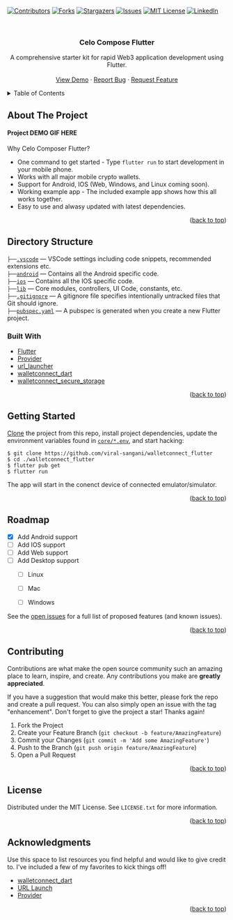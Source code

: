 <div id="top"></div>
<!--
*** Thanks for checking out the Best-README-Template. If you have a suggestion
*** that would make this better, please fork the repo and create a pull request
*** or simply open an issue with the tag "enhancement".
*** Don't forget to give the project a star!
*** Thanks again! Now go create something AMAZING! :D
-->



<!-- PROJECT SHIELDS -->
<!--
*** I'm using markdown "reference style" links for readability.
*** Reference links are enclosed in brackets [ ] instead of parentheses ( ).
*** See the bottom of this document for the declaration of the reference variables
*** for contributors-url, forks-url, etc. This is an optional, concise syntax you may use.
*** https://www.markdownguide.org/basic-syntax/#reference-style-links
-->
[![Contributors][contributors-shield]][contributors-url]
[![Forks][forks-shield]][forks-url]
[![Stargazers][stars-shield]][stars-url]
[![Issues][issues-shield]][issues-url]
[![MIT License][license-shield]][license-url]
[![LinkedIn][linkedin-shield]][linkedin-url]



<!-- PROJECT LOGO -->
<br />
<div align="center">
  <!-- <a href="https://github.com/viral-sangani/walletconnect_flutter">
    <img src="images/logo.png" alt="Logo" width="80" height="80">
  </a> -->

  <h3 align="center">Celo Compose Flutter</h3>

  <p align="center">
    A comprehensive starter kit for rapid Web3 application development using Flutter.
    <br />
    <!-- <a href="https://github.com/viral-sangani/walletconnect_flutter"><strong>Explore the docs »</strong></a>
    <br /> -->
    <br />
    <a href="https://github.com/viral-sangani/walletconnect_flutter">View Demo</a>
    ·
    <a href="https://github.com/viral-sangani/walletconnect_flutter/issues">Report Bug</a>
    ·
    <a href="https://github.com/viral-sangani/walletconnect_flutter/issues">Request Feature</a>
  </p>
</div>



<!-- TABLE OF CONTENTS -->
<details>
  <summary>Table of Contents</summary>
  <ol>
    <li>
      <a href="#about-the-project">About The Project</a>
      <ul>
        <li><a href="#built-with">Built With</a></li>
      </ul>
    </li>
    <li><a href="#directory-structure">Directory Structure</a></li>
    <li><a href="#getting-started">Getting Started</a></li>
    <li><a href="#roadmap">Roadmap</a></li>
    <li><a href="#contributing">Contributing</a></li>
    <li><a href="#license">License</a></li>
    <li><a href="#acknowledgments">Acknowledgments</a></li>
  </ol>
</details>



<!-- ABOUT THE PROJECT -->
## About The Project

#### Project DEMO GIF HERE

Why Celo Composer Flutter?

- One command to get started - Type `flutter run` to start development in your mobile phone.
- Works with all major mobile crypto wallets.
- Support for Android, IOS (Web, Windows, and Linux coming soon).
- Working example app - The included example app shows how this all works together.
- Easy to use and alwasy updated with latest dependencies.

<p align="right">(<a href="#top">back to top</a>)</p>

## Directory Structure

`├──`[`.vscode`](.vscode) — VSCode settings including code snippets, recommended extensions etc.<br>
`├──`[`android`](./android) — Contains all the Android specific code.<br>
`├──`[`ios`](./ios) — Contains all the IOS specific code.<br>
`├──`[`lib`](./lib) — Core modules, controllers, UI Code, constants, etc.<br>
`├──`[`.gitignore`](./.gitignore) — A gitignore file specifies intentionally untracked files that Git should ignore.<br>
`├──`[`pubspec.yaml`](./pubspec.yaml) —  A pubspec is generated when you create a new Flutter project.<br>

### Built With

* [Flutter](https://flutter.dev/)
* [Provider](https://pub.dev/packages/provider)
* [url_launcher](https://pub.dev/packages/url_launcher)
* [walletconnect_dart](https://pub.dev/packages/walletconnect_dart)
* [walletconnect_secure_storage](https://pub.dev/packages/walletconnect_secure_storage)


<p align="right">(<a href="#top">back to top</a>)</p>



<!-- GETTING STARTED -->
## Getting Started

[Clone](https://github.com/kriasoft/react-starter-kit/generate) the project
from this repo, install project dependencies, update the
environment variables found in [`core/*.env`](./core/), and start hacking:

```
$ git clone https://github.com/viral-sangani/walletconnect_flutter
$ cd ./walletconnect_flutter
$ flutter pub get
$ flutter run
```

The app will start in the conenct device of connected emulator/simulator.

<p align="right">(<a href="#top">back to top</a>)</p>

<!-- ROADMAP -->
## Roadmap

- [x] Add Android support
- [ ] Add IOS support
- [ ] Add Web support
- [ ] Add Desktop support
    - [ ] Linux
    - [ ] Mac
    - [ ] Windows


See the [open issues](https://github.com/viral-sangani/walletconnect_flutter/issues) for a full list of proposed features (and known issues).

<p align="right">(<a href="#top">back to top</a>)</p>


<!-- CONTRIBUTING -->
## Contributing

Contributions are what make the open source community such an amazing place to learn, inspire, and create. Any contributions you make are **greatly appreciated**.

If you have a suggestion that would make this better, please fork the repo and create a pull request. You can also simply open an issue with the tag "enhancement".
Don't forget to give the project a star! Thanks again!

1. Fork the Project
2. Create your Feature Branch (`git checkout -b feature/AmazingFeature`)
3. Commit your Changes (`git commit -m 'Add some AmazingFeature'`)
4. Push to the Branch (`git push origin feature/AmazingFeature`)
5. Open a Pull Request

<p align="right">(<a href="#top">back to top</a>)</p>



<!-- LICENSE -->
## License

Distributed under the MIT License. See `LICENSE.txt` for more information.

<p align="right">(<a href="#top">back to top</a>)</p>


<!-- ACKNOWLEDGMENTS -->
## Acknowledgments

Use this space to list resources you find helpful and would like to give credit to. I've included a few of my favorites to kick things off!

* [walletconnect_dart](https://pub.dev/packages/walletconnect_dart/example)
* [URL Launch](https://www.digitalocean.com/community/tutorials/flutter-url-launcher)
* [Provider](https://blog.logrocket.com/quick-guide-provider-flutter-state-management/)


<p align="right">(<a href="#top">back to top</a>)</p>



<!-- MARKDOWN LINKS & IMAGES -->
<!-- https://www.markdownguide.org/basic-syntax/#reference-style-links -->
[contributors-shield]: https://img.shields.io/github/contributors/viral-sangani/walletconnect_flutter.svg?style=for-the-badge
[contributors-url]: https://github.com/viral-sangani/walletconnect_flutter/graphs/contributors
[forks-shield]: https://img.shields.io/github/forks/viral-sangani/walletconnect_flutter.svg?style=for-the-badge
[forks-url]: https://github.com/viral-sangani/walletconnect_flutter/network/members
[stars-shield]: https://img.shields.io/github/stars/viral-sangani/walletconnect_flutter.svg?style=for-the-badge
[stars-url]: https://github.com/viral-sangani/walletconnect_flutter/stargazers
[issues-shield]: https://img.shields.io/github/issues/viral-sangani/walletconnect_flutter.svg?style=for-the-badge
[issues-url]: https://github.com/viral-sangani/walletconnect_flutter/issues
[license-shield]: https://img.shields.io/github/license/viral-sangani/walletconnect_flutter.svg?style=for-the-badge
[license-url]: https://github.com/viral-sangani/walletconnect_flutter/blob/master/LICENSE.txt
[linkedin-shield]: https://img.shields.io/badge/-LinkedIn-black.svg?style=for-the-badge&logo=linkedin&colorB=555
[linkedin-url]: https://linkedin.com/in/othneildrew
[product-screenshot]: images/screenshot.png
